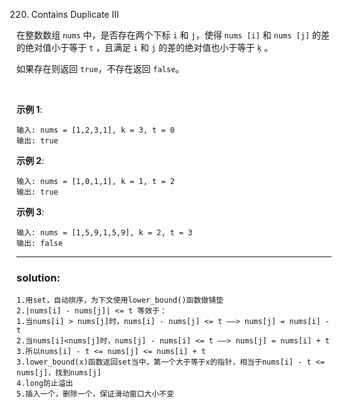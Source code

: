 220. Contains Duplicate III

在整数数组 `nums` 中，是否存在两个下标 `i` 和 `j`，使得 `nums [i]` 和 `nums [j]` 的差的绝对值小于等于 `t` ，且满足 `i` 和 `j` 的差的绝对值也小于等于 `ķ` 。

如果存在则返回 `true`，不存在返回 `false`。

 

__示例 1__:
```
输入: nums = [1,2,3,1], k = 3, t = 0
输出: true
```
__示例 2__:
```
输入: nums = [1,0,1,1], k = 1, t = 2
输出: true
```
__示例 3__:
```
输入: nums = [1,5,9,1,5,9], k = 2, t = 3
输出: false
```

------------------
### solution:
```
1.用set，自动排序，为下文使用lower_bound()函数做铺垫   
2.|nums[i] - nums[j]| <= t 等效于：  
1.当nums[i] > nums[j]时，nums[i] - nums[j] <= t ——> nums[j] = nums[i] - t  
2.当nums[i]<nums[j]时，nums[j] - nums[i] <= t ——> nums[j] = nums[i] + t 3.所以nums[i] - t <= nums[j] <= nums[i] + t
3.lower_bound(x)函数返回set当中，第一个大于等于x的指针，相当于nums[i] - t <= nums[j]，找到nums[j]
4.long防止溢出
5.插入一个，删除一个，保证滑动窗口大小不变
```
 